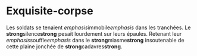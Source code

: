 # Exquisite-corpse
Les soldats se tenaient *emphasis*immobile*emphasis* dans les tranchées. Le **strong**silence**strong** pesait lourdement sur leurs épaules. Retenant leur *emphasis*souffle*emphasis* dans le **strong**miasme**strong** insoutenable de cette plaine jonchée de **strong**cadavres**strong**.
